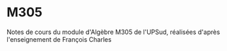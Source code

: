 # M305
Notes de cours du module d'Algèbre M305 de l'UPSud, réalisées d'après l'enseignement de François Charles
